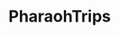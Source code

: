 # PharaohTrips
<!DOCTYPE html>
<html lang="en">
<head>
    <meta charset="UTF-8">
    <meta http-equiv="X-UA-Compatible" content="IE=edge">
    <meta name="viewport" content="width=device-width, initial-scale=1.0">
    <title>Pharaoh Trips : Online Tour Booking Website</title>
    <link rel="stylesheet" href="Index.css">
    <style>
        
    </style>   
</head>
<body>
    <header>
        <div class="wrapper">
            <div class="logo">
                <img src="PharaohTrips/Logo.png" alt="">
            </div>
            <ul class="nav-area">
                <li><a href="#">Home</a></li>
                <li><a href="#">About</a></li>
                <li><a href="#">Contact Us</a></li>
                <li><a href="#">Settings</a></li>
            </ul>
        </div>
        <div class="welcome">
            <h1>Welcome</h1>
            <a href="#">Login</a>
            <a href="#">Sign Up</a>
        </div>
    </header>
</body>
  
